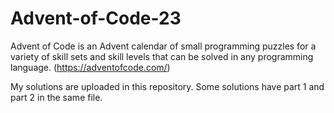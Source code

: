 # Advent-of-Code-23
Advent of Code is an Advent calendar of small programming puzzles for a variety of skill sets and skill levels that can be solved in any programming language. (https://adventofcode.com/)

My solutions are uploaded in this repository.
Some solutions have part 1 and part 2 in the same file.

